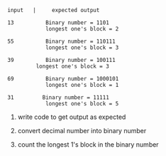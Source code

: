     input   |     expected output 

    13          Binary number = 1101 
                longest one's block = 2

    55          Binary number = 110111
                longest one's block = 3

    39          Binary number = 100111 
             longest one's block = 3      

    69          Binary number = 1000101
                longest one's block = 1

    31         Binary number = 11111
                longest one's block = 5


1) write code to get output as expected

2)  convert decimal number into binary number

3) count the longest 1's block in the binary number 


